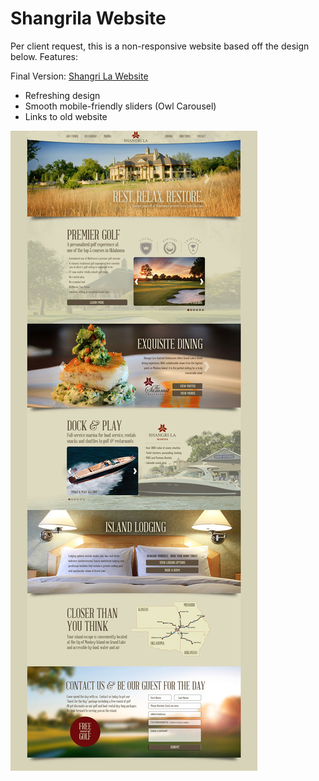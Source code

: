 # Shangrila Website

Per client request, this is a non-responsive website based off the design below. Features:

Final Version: [Shangri La Website](https://rawgit.com/doppl3r/shangrila/master/index.html)

  - Refreshing design
  - Smooth mobile-friendly sliders (Owl Carousel)
  - Links to old website


![alt text](https://github.com/doppl3r/shangrila/blob/master/img/reference.jpg "reference image")